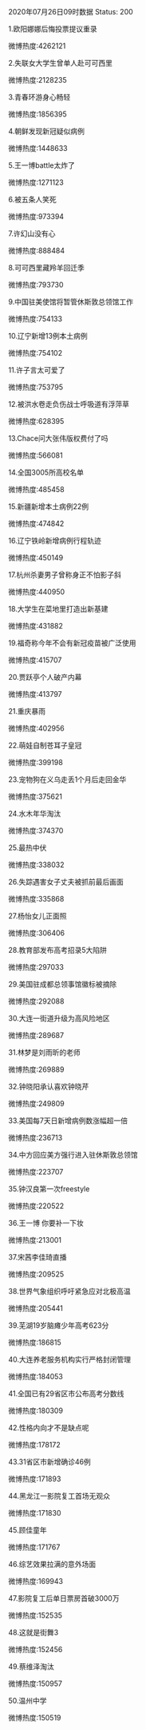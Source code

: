 2020年07月26日09时数据
Status: 200

1.欧阳娜娜后悔投票提议重录

微博热度:4262121

2.失联女大学生曾单人赴可可西里

微博热度:2128235

3.青春环游身心畅轻

微博热度:1856395

4.朝鲜发现新冠疑似病例

微博热度:1448633

5.王一博battle太炸了

微博热度:1271123

6.被五条人笑死

微博热度:973394

7.许幻山没有心

微博热度:888484

8.可可西里藏羚羊回迁季

微博热度:793730

9.中国驻美使馆将暂管休斯敦总领馆工作

微博热度:754133

10.辽宁新增13例本土病例

微博热度:754102

11.许子言太可爱了

微博热度:753795

12.被洪水卷走负伤战士呼吸道有浮萍草

微博热度:628395

13.Chace问大张伟版权费付了吗

微博热度:566081

14.全国3005所高校名单

微博热度:485458

15.新疆新增本土病例22例

微博热度:474842

16.辽宁铁岭新增病例行程轨迹

微博热度:450149

17.杭州杀妻男子曾称身正不怕影子斜

微博热度:440950

18.大学生在菜地里打造出新基建

微博热度:431882

19.福奇称今年不会有新冠疫苗被广泛使用

微博热度:415707

20.贾跃亭个人破产内幕

微博热度:413797

21.重庆暴雨

微博热度:402956

22.萌娃自制苍耳子皇冠

微博热度:399198

23.宠物狗在义乌走丢1个月后走回金华

微博热度:375621

24.水木年华淘汰

微博热度:374370

25.最热中伏

微博热度:338032

26.失踪遇害女子丈夫被抓前最后画面

微博热度:335868

27.杨怡女儿正面照

微博热度:306406

28.教育部发布高考招录5大陷阱

微博热度:297033

29.美国驻成都总领事馆徽标被摘除

微博热度:292088

30.大连一街道升级为高风险地区

微博热度:289687

31.林梦是刘雨昕的老师

微博热度:269889

32.钟晓阳承认喜欢钟晓芹

微博热度:249809

33.美国每7天日新增病例数涨幅超一倍

微博热度:236713

34.中方回应美方强行进入驻休斯敦总领馆

微博热度:223707

35.钟汉良第一次freestyle

微博热度:220522

36.王一博 你要补一下妆

微博热度:213001

37.宋茜李佳琦直播

微博热度:209525

38.世界气象组织呼吁紧急应对北极高温

微博热度:205441

39.芜湖19岁脑瘫少年高考623分

微博热度:186815

40.大连养老服务机构实行严格封闭管理

微博热度:184053

41.全国已有29省区市公布高考分数线

微博热度:180309

42.性格内向才不是缺点呢

微博热度:178172

43.31省区市新增确诊46例

微博热度:171893

44.黑龙江一影院复工首场无观众

微博热度:171830

45.顾佳童年

微博热度:171767

46.综艺效果拉满的意外场面

微博热度:169943

47.影院复工后单日票房首破3000万

微博热度:152535

48.这就是街舞3

微博热度:152456

49.蔡维泽淘汰

微博热度:150957

50.温州中学

微博热度:150519

